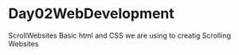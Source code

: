 # Day02WebDevelopment
ScrollWebsites 
Basic html and CSS we are using to creatig Scrolling Websites
